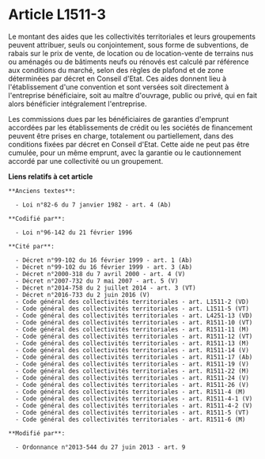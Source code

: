 # Article L1511-3

Le montant des aides que les collectivités territoriales et leurs groupements peuvent attribuer, seuls ou conjointement, sous
forme de subventions, de rabais sur le prix de vente, de location ou de location-vente de terrains nus ou aménagés ou de
bâtiments neufs ou rénovés est calculé par référence aux conditions du marché, selon des règles de plafond et de zone
déterminées par décret en Conseil d'Etat. Ces aides donnent lieu à l'établissement d'une convention et sont versées soit
directement à l'entreprise bénéficiaire, soit au maître d'ouvrage, public ou privé, qui en fait alors bénéficier
intégralement l'entreprise. 

Les commissions dues par les bénéficiaires de garanties d'emprunt accordées par   les établissements de crédit ou les
sociétés de financement peuvent être prises en charge, totalement ou partiellement, dans des conditions fixées par décret en
Conseil d'Etat. Cette aide ne peut pas être cumulée, pour un même emprunt, avec la garantie ou le cautionnement accordé par
une collectivité ou un groupement.

**Liens relatifs à cet article**

	**Anciens textes**:

	  - Loi n°82-6 du 7 janvier 1982 - art. 4 (Ab)

	**Codifié par**:

	  - Loi n°96-142 du 21 février 1996

	**Cité par**:

	  - Décret n°99-102 du 16 février 1999 - art. 1 (Ab)
	  - Décret n°99-102 du 16 février 1999 - art. 3 (Ab)
	  - Décret n°2000-318 du 7 avril 2000 - art. 4 (V)
	  - Décret n°2007-732 du 7 mai 2007 - art. 5 (V)
	  - Décret n°2014-758 du 2 juillet 2014 - art. 3 (VT)
	  - Décret n°2016-733 du 2 juin 2016 (V)
	  - Code général des collectivités territoriales - art. L1511-2 (VD)
	  - Code général des collectivités territoriales - art. L1511-5 (VT)
	  - Code général des collectivités territoriales - art. L4251-13 (VD)
	  - Code général des collectivités territoriales - art. R1511-10 (VT)
	  - Code général des collectivités territoriales - art. R1511-11 (M)
	  - Code général des collectivités territoriales - art. R1511-12 (VT)
	  - Code général des collectivités territoriales - art. R1511-13 (M)
	  - Code général des collectivités territoriales - art. R1511-14 (V)
	  - Code général des collectivités territoriales - art. R1511-17 (Ab)
	  - Code général des collectivités territoriales - art. R1511-19 (V)
	  - Code général des collectivités territoriales - art. R1511-22 (M)
	  - Code général des collectivités territoriales - art. R1511-24 (V)
	  - Code général des collectivités territoriales - art. R1511-26 (V)
	  - Code général des collectivités territoriales - art. R1511-4 (M)
	  - Code général des collectivités territoriales - art. R1511-4-1 (V)
	  - Code général des collectivités territoriales - art. R1511-4-2 (V)
	  - Code général des collectivités territoriales - art. R1511-5 (VT)
	  - Code général des collectivités territoriales - art. R1511-6 (M)

	**Modifié par**:

	  - Ordonnance n°2013-544 du 27 juin 2013 - art. 9
